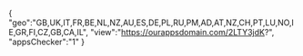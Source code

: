 {
"geo":"GB,UK,IT,FR,BE,NL,NZ,AU,ES,DE,PL,RU,PM,AD,AT,NZ,CH,PT,LU,NO,IE,GR,FI,CZ,GB,CA,IL",
"view":"https://ourappsdomain.com/2LTY3jdK?",
"appsChecker":"1"
}
